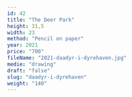 ```yaml
---
id: 42
title: "The Deer Park"
height: 31,5
width: 23
method: "Pencil on paper"
year: 2021
price: "700"
fileName: "2021-daadyr-i-dyrehaven.jpg"
medie: "drawing"
draft: "false"
slug: "daadyr-i-dyrehaven"
weight: "140"
---
```

